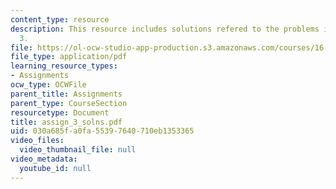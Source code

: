 ```yaml
---
content_type: resource
description: This resource includes solutions refered to the problems in assignment
  3.
file: https://ol-ocw-studio-app-production.s3.amazonaws.com/courses/16-423j-aerospace-biomedical-and-life-support-engineering-spring-2006/030a685fa0fa55397640710eb1353365_assign_3_solns.pdf
file_type: application/pdf
learning_resource_types:
- Assignments
ocw_type: OCWFile
parent_title: Assignments
parent_type: CourseSection
resourcetype: Document
title: assign_3_solns.pdf
uid: 030a685f-a0fa-5539-7640-710eb1353365
video_files:
  video_thumbnail_file: null
video_metadata:
  youtube_id: null
---
```

